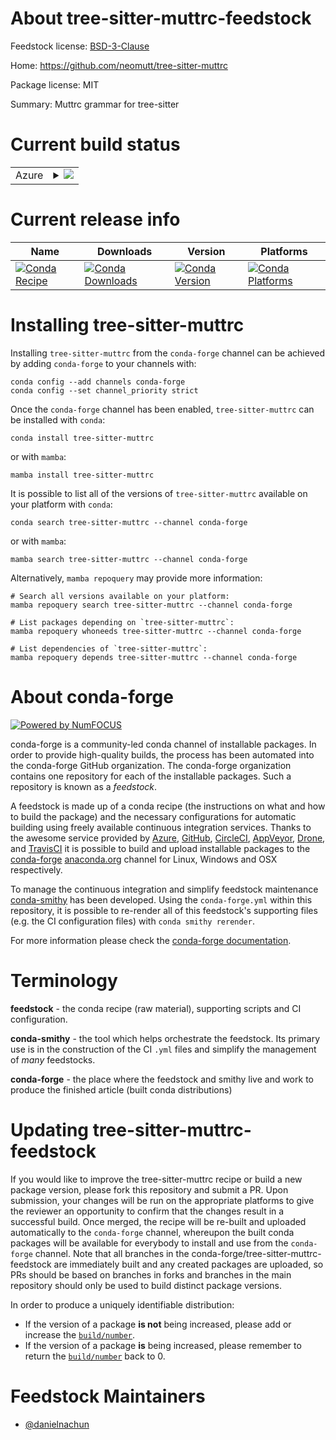 About tree-sitter-muttrc-feedstock
==================================

Feedstock license: [BSD-3-Clause](https://github.com/conda-forge/tree-sitter-muttrc-feedstock/blob/main/LICENSE.txt)

Home: https://github.com/neomutt/tree-sitter-muttrc

Package license: MIT

Summary: Muttrc grammar for tree-sitter

Current build status
====================


<table>
    
  <tr>
    <td>Azure</td>
    <td>
      <details>
        <summary>
          <a href="https://dev.azure.com/conda-forge/feedstock-builds/_build/latest?definitionId=25196&branchName=main">
            <img src="https://dev.azure.com/conda-forge/feedstock-builds/_apis/build/status/tree-sitter-muttrc-feedstock?branchName=main">
          </a>
        </summary>
        <table>
          <thead><tr><th>Variant</th><th>Status</th></tr></thead>
          <tbody><tr>
              <td>linux_64_python3.10.____cpython</td>
              <td>
                <a href="https://dev.azure.com/conda-forge/feedstock-builds/_build/latest?definitionId=25196&branchName=main">
                  <img src="https://dev.azure.com/conda-forge/feedstock-builds/_apis/build/status/tree-sitter-muttrc-feedstock?branchName=main&jobName=linux&configuration=linux%20linux_64_python3.10.____cpython" alt="variant">
                </a>
              </td>
            </tr><tr>
              <td>linux_64_python3.11.____cpython</td>
              <td>
                <a href="https://dev.azure.com/conda-forge/feedstock-builds/_build/latest?definitionId=25196&branchName=main">
                  <img src="https://dev.azure.com/conda-forge/feedstock-builds/_apis/build/status/tree-sitter-muttrc-feedstock?branchName=main&jobName=linux&configuration=linux%20linux_64_python3.11.____cpython" alt="variant">
                </a>
              </td>
            </tr><tr>
              <td>linux_64_python3.12.____cpython</td>
              <td>
                <a href="https://dev.azure.com/conda-forge/feedstock-builds/_build/latest?definitionId=25196&branchName=main">
                  <img src="https://dev.azure.com/conda-forge/feedstock-builds/_apis/build/status/tree-sitter-muttrc-feedstock?branchName=main&jobName=linux&configuration=linux%20linux_64_python3.12.____cpython" alt="variant">
                </a>
              </td>
            </tr><tr>
              <td>linux_64_python3.9.____cpython</td>
              <td>
                <a href="https://dev.azure.com/conda-forge/feedstock-builds/_build/latest?definitionId=25196&branchName=main">
                  <img src="https://dev.azure.com/conda-forge/feedstock-builds/_apis/build/status/tree-sitter-muttrc-feedstock?branchName=main&jobName=linux&configuration=linux%20linux_64_python3.9.____cpython" alt="variant">
                </a>
              </td>
            </tr><tr>
              <td>osx_64_python3.10.____cpython</td>
              <td>
                <a href="https://dev.azure.com/conda-forge/feedstock-builds/_build/latest?definitionId=25196&branchName=main">
                  <img src="https://dev.azure.com/conda-forge/feedstock-builds/_apis/build/status/tree-sitter-muttrc-feedstock?branchName=main&jobName=osx&configuration=osx%20osx_64_python3.10.____cpython" alt="variant">
                </a>
              </td>
            </tr><tr>
              <td>osx_64_python3.11.____cpython</td>
              <td>
                <a href="https://dev.azure.com/conda-forge/feedstock-builds/_build/latest?definitionId=25196&branchName=main">
                  <img src="https://dev.azure.com/conda-forge/feedstock-builds/_apis/build/status/tree-sitter-muttrc-feedstock?branchName=main&jobName=osx&configuration=osx%20osx_64_python3.11.____cpython" alt="variant">
                </a>
              </td>
            </tr><tr>
              <td>osx_64_python3.12.____cpython</td>
              <td>
                <a href="https://dev.azure.com/conda-forge/feedstock-builds/_build/latest?definitionId=25196&branchName=main">
                  <img src="https://dev.azure.com/conda-forge/feedstock-builds/_apis/build/status/tree-sitter-muttrc-feedstock?branchName=main&jobName=osx&configuration=osx%20osx_64_python3.12.____cpython" alt="variant">
                </a>
              </td>
            </tr><tr>
              <td>osx_64_python3.9.____cpython</td>
              <td>
                <a href="https://dev.azure.com/conda-forge/feedstock-builds/_build/latest?definitionId=25196&branchName=main">
                  <img src="https://dev.azure.com/conda-forge/feedstock-builds/_apis/build/status/tree-sitter-muttrc-feedstock?branchName=main&jobName=osx&configuration=osx%20osx_64_python3.9.____cpython" alt="variant">
                </a>
              </td>
            </tr><tr>
              <td>win_64_python3.10.____cpython</td>
              <td>
                <a href="https://dev.azure.com/conda-forge/feedstock-builds/_build/latest?definitionId=25196&branchName=main">
                  <img src="https://dev.azure.com/conda-forge/feedstock-builds/_apis/build/status/tree-sitter-muttrc-feedstock?branchName=main&jobName=win&configuration=win%20win_64_python3.10.____cpython" alt="variant">
                </a>
              </td>
            </tr><tr>
              <td>win_64_python3.11.____cpython</td>
              <td>
                <a href="https://dev.azure.com/conda-forge/feedstock-builds/_build/latest?definitionId=25196&branchName=main">
                  <img src="https://dev.azure.com/conda-forge/feedstock-builds/_apis/build/status/tree-sitter-muttrc-feedstock?branchName=main&jobName=win&configuration=win%20win_64_python3.11.____cpython" alt="variant">
                </a>
              </td>
            </tr><tr>
              <td>win_64_python3.12.____cpython</td>
              <td>
                <a href="https://dev.azure.com/conda-forge/feedstock-builds/_build/latest?definitionId=25196&branchName=main">
                  <img src="https://dev.azure.com/conda-forge/feedstock-builds/_apis/build/status/tree-sitter-muttrc-feedstock?branchName=main&jobName=win&configuration=win%20win_64_python3.12.____cpython" alt="variant">
                </a>
              </td>
            </tr><tr>
              <td>win_64_python3.9.____cpython</td>
              <td>
                <a href="https://dev.azure.com/conda-forge/feedstock-builds/_build/latest?definitionId=25196&branchName=main">
                  <img src="https://dev.azure.com/conda-forge/feedstock-builds/_apis/build/status/tree-sitter-muttrc-feedstock?branchName=main&jobName=win&configuration=win%20win_64_python3.9.____cpython" alt="variant">
                </a>
              </td>
            </tr>
          </tbody>
        </table>
      </details>
    </td>
  </tr>
</table>

Current release info
====================

| Name | Downloads | Version | Platforms |
| --- | --- | --- | --- |
| [![Conda Recipe](https://img.shields.io/badge/recipe-tree--sitter--muttrc-green.svg)](https://anaconda.org/conda-forge/tree-sitter-muttrc) | [![Conda Downloads](https://img.shields.io/conda/dn/conda-forge/tree-sitter-muttrc.svg)](https://anaconda.org/conda-forge/tree-sitter-muttrc) | [![Conda Version](https://img.shields.io/conda/vn/conda-forge/tree-sitter-muttrc.svg)](https://anaconda.org/conda-forge/tree-sitter-muttrc) | [![Conda Platforms](https://img.shields.io/conda/pn/conda-forge/tree-sitter-muttrc.svg)](https://anaconda.org/conda-forge/tree-sitter-muttrc) |

Installing tree-sitter-muttrc
=============================

Installing `tree-sitter-muttrc` from the `conda-forge` channel can be achieved by adding `conda-forge` to your channels with:

```
conda config --add channels conda-forge
conda config --set channel_priority strict
```

Once the `conda-forge` channel has been enabled, `tree-sitter-muttrc` can be installed with `conda`:

```
conda install tree-sitter-muttrc
```

or with `mamba`:

```
mamba install tree-sitter-muttrc
```

It is possible to list all of the versions of `tree-sitter-muttrc` available on your platform with `conda`:

```
conda search tree-sitter-muttrc --channel conda-forge
```

or with `mamba`:

```
mamba search tree-sitter-muttrc --channel conda-forge
```

Alternatively, `mamba repoquery` may provide more information:

```
# Search all versions available on your platform:
mamba repoquery search tree-sitter-muttrc --channel conda-forge

# List packages depending on `tree-sitter-muttrc`:
mamba repoquery whoneeds tree-sitter-muttrc --channel conda-forge

# List dependencies of `tree-sitter-muttrc`:
mamba repoquery depends tree-sitter-muttrc --channel conda-forge
```


About conda-forge
=================

[![Powered by
NumFOCUS](https://img.shields.io/badge/powered%20by-NumFOCUS-orange.svg?style=flat&colorA=E1523D&colorB=007D8A)](https://numfocus.org)

conda-forge is a community-led conda channel of installable packages.
In order to provide high-quality builds, the process has been automated into the
conda-forge GitHub organization. The conda-forge organization contains one repository
for each of the installable packages. Such a repository is known as a *feedstock*.

A feedstock is made up of a conda recipe (the instructions on what and how to build
the package) and the necessary configurations for automatic building using freely
available continuous integration services. Thanks to the awesome service provided by
[Azure](https://azure.microsoft.com/en-us/services/devops/), [GitHub](https://github.com/),
[CircleCI](https://circleci.com/), [AppVeyor](https://www.appveyor.com/),
[Drone](https://cloud.drone.io/welcome), and [TravisCI](https://travis-ci.com/)
it is possible to build and upload installable packages to the
[conda-forge](https://anaconda.org/conda-forge) [anaconda.org](https://anaconda.org/)
channel for Linux, Windows and OSX respectively.

To manage the continuous integration and simplify feedstock maintenance
[conda-smithy](https://github.com/conda-forge/conda-smithy) has been developed.
Using the ``conda-forge.yml`` within this repository, it is possible to re-render all of
this feedstock's supporting files (e.g. the CI configuration files) with ``conda smithy rerender``.

For more information please check the [conda-forge documentation](https://conda-forge.org/docs/).

Terminology
===========

**feedstock** - the conda recipe (raw material), supporting scripts and CI configuration.

**conda-smithy** - the tool which helps orchestrate the feedstock.
                   Its primary use is in the construction of the CI ``.yml`` files
                   and simplify the management of *many* feedstocks.

**conda-forge** - the place where the feedstock and smithy live and work to
                  produce the finished article (built conda distributions)


Updating tree-sitter-muttrc-feedstock
=====================================

If you would like to improve the tree-sitter-muttrc recipe or build a new
package version, please fork this repository and submit a PR. Upon submission,
your changes will be run on the appropriate platforms to give the reviewer an
opportunity to confirm that the changes result in a successful build. Once
merged, the recipe will be re-built and uploaded automatically to the
`conda-forge` channel, whereupon the built conda packages will be available for
everybody to install and use from the `conda-forge` channel.
Note that all branches in the conda-forge/tree-sitter-muttrc-feedstock are
immediately built and any created packages are uploaded, so PRs should be based
on branches in forks and branches in the main repository should only be used to
build distinct package versions.

In order to produce a uniquely identifiable distribution:
 * If the version of a package **is not** being increased, please add or increase
   the [``build/number``](https://docs.conda.io/projects/conda-build/en/latest/resources/define-metadata.html#build-number-and-string).
 * If the version of a package **is** being increased, please remember to return
   the [``build/number``](https://docs.conda.io/projects/conda-build/en/latest/resources/define-metadata.html#build-number-and-string)
   back to 0.

Feedstock Maintainers
=====================

* [@danielnachun](https://github.com/danielnachun/)

